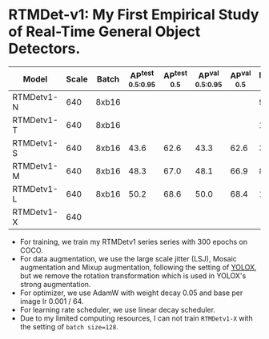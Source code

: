 # RTMDet-v1: My First Empirical Study of Real-Time General Object Detectors.

|   Model    | Scale | Batch | AP<sup>test<br>0.5:0.95 | AP<sup>test<br>0.5 | AP<sup>val<br>0.5:0.95 | AP<sup>val<br>0.5 | FLOPs<br><sup>(G) | Params<br><sup>(M) | Weight |
|------------|-------|-------|-------------------------|--------------------|------------------------|-------------------|-------------------|--------------------|--------|
| RTMDetv1-N |  640  | 8xb16 |                         |                    |                        |                   |      9.1          |        2.4         |  |
| RTMDetv1-T |  640  | 8xb16 |                         |                    |                        |                   |      19.0         |        5.1         |  |
| RTMDetv1-S |  640  | 8xb16 |         43.6            |        62.6        |          43.3          |        62.6       |      33.6         |        9.0         | [ckpt](https://github.com/yjh0410/PyTorch_YOLO_Tutorial/releases/download/yolo_tutorial_ckpt/RTMDetv1_s_coco.pth) |
| RTMDetv1-M |  640  | 8xb16 |         48.3            |        67.0        |          48.1          |        66.9       |      87.4         |        23.6        | [ckpt](https://github.com/yjh0410/PyTorch_YOLO_Tutorial/releases/download/yolo_tutorial_ckpt/RTMDetv1_m_coco.pth) |
| RTMDetv1-L |  640  | 8xb16 |         50.2            |        68.6        |          50.0          |        68.4       |      176.6        |        47.6        | [ckpt](https://github.com/yjh0410/PyTorch_YOLO_Tutorial/releases/download/yolo_tutorial_ckpt/RTMDetv1_l_coco.pth) |
| RTMDetv1-X |  640  |       |                         |                    |                        |                   |                   |                    |  |

- For training, we train my RTMDetv1 series series with 300 epochs on COCO.
- For data augmentation, we use the large scale jitter (LSJ), Mosaic augmentation and Mixup augmentation, following the setting of [YOLOX](https://github.com/ultralytics/yolov5), but we remove the rotation transformation which is used in YOLOX's strong augmentation.
- For optimizer, we use AdamW with weight decay 0.05 and base per image lr 0.001 / 64.
- For learning rate scheduler, we use linear decay scheduler.
- Due to my limited computing resources, I can not train `RTMDetv1-X` with the setting of `batch size=128`.
